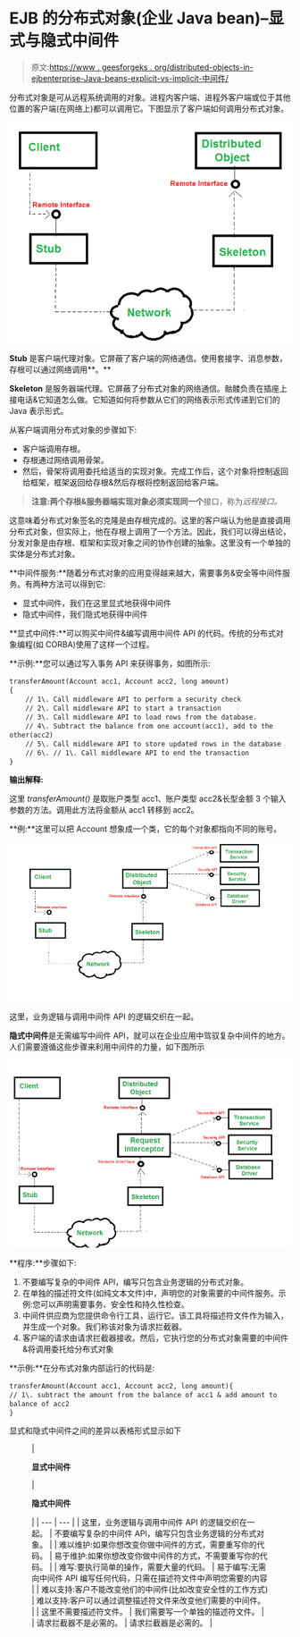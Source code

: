 # EJB 的分布式对象(企业 Java bean)–显式与隐式中间件

> 原文:[https://www . geesforgeks . org/distributed-objects-in-ejbenterprise-Java-beans-explicit-vs-implicit-中间件/](https://www.geeksforgeeks.org/distributed-objects-in-ejbenterprise-java-beans-explicit-vs-implicit-middleware/)

分布式对象是可从远程系统调用的对象。进程内客户端、进程外客户端或位于其他位置的客户端(在网络上)都可以调用它。下图显示了客户端如何调用分布式对象。

![](img/9515ec89b1f8fc47e1a1d91e5d2b9a2e.png)

**Stub** 是客户端代理对象。它屏蔽了客户端的网络通信。使用套接字、消息参数，存根可以通过网络调用**。**

**Skeleton** 是服务器端代理。它屏蔽了分布式对象的网络通信。骷髅负责在插座上接电话&它知道怎么做。它知道如何将参数从它们的网络表示形式传递到它们的 Java 表示形式。

从客户端调用分布式对象的步骤如下:

*   客户端调用存根。
*   存根通过网络调用骨架。
*   然后，骨架将调用委托给适当的实现对象。完成工作后，这个对象将控制返回给框架，框架返回给存根&然后存根将控制返回给客户端。

> **注意:**两个存根&服务器端实现对象必须实现**同一个**接口，称为*远程接口。*

这意味着分布式对象签名的克隆是由存根完成的。这里的客户端认为他是直接调用分布式对象，但实际上，他在存根上调用了一个方法。因此，我们可以得出结论，分发对象是由存根、框架和实现对象之间的协作创建的抽象。这里没有一个单独的实体是分布式对象。

**中间件服务:**随着分布式对象的应用变得越来越大，需要事务&安全等中间件服务。有两种方法可以得到它:

*   显式中间件，我们在这里显式地获得中间件
*   隐式中间件，我们隐式地获得中间件

**显式中间件:**可以购买中间件&编写调用中间件 API 的代码。传统的分布式对象编程(如 CORBA)使用了这样一个过程。

**示例:**您可以通过写入事务 API 来获得事务，如图所示:

```
transferAmount(Account acc1, Account acc2, long amount)
{
    // 1\. Call middleware API to perform a security check
    // 2\. Call middleware API to start a transaction
    // 3\. Call middleware API to load rows from the database.
    // 4\. Subtract the balance from one account(acc1), add to the other(acc2)
    // 5\. Call middleware API to store updated rows in the database
    // 6\. // 1\. Call middleware API to end the transaction
}
```

**输出解释:**

这里 *transferAmount()* 是取账户类型 acc1、账户类型 acc2&长型金额 3 个输入参数的方法。调用此方法将金额从 acc1 转移到 acc2。

**例:**这里可以把 Account 想象成一个类，它的每个对象都指向不同的账号。

![](img/d6f5a6706817afb9fbb1d554c3b8ee84.png)

这里，业务逻辑与调用中间件 API 的逻辑交织在一起。

**隐式中间件**是无需编写中间件 API，就可以在企业应用中驾驭复杂中间件的地方。人们需要遵循这些步骤来利用中间件的力量，如下图所示

![](img/bef039ab025590a3c76964f6f48f8102.png)

**程序:**步骤如下:

1.  不要编写复杂的中间件 API，编写只包含业务逻辑的分布式对象。
2.  在单独的描述符文件(如纯文本文件)中，声明您的对象需要的中间件服务。示例:您可以声明需要事务、安全性和持久性检查。
3.  中间件供应商为您提供命令行工具，运行它。该工具将描述符文件作为输入，并生成一个对象。我们称该对象为请求拦截器。
4.  客户端的请求由请求拦截器接收。然后，它执行您的分布式对象需要的中间件&将调用委托给分布式对象

**示例:**在分布式对象内部运行的代码是:

```
transferAmount(Account acc1, Account acc2, long amount){
// 1\. subtract the amount from the balance of acc1 & add amount to balance of acc2
}
```

显式和隐式中间件之间的差异以表格形式显示如下

<figure class="table">

| 

**显式中间件**

 | 

**隐式中间件**

 |
| --- | --- |
| 这里，业务逻辑与调用中间件 API 的逻辑交织在一起。 | 不要编写复杂的中间件 API，编写只包含业务逻辑的分布式对象。 |
| 难以维护:如果你想改变你做中间件的方式，需要重写你的代码。 | 易于维护:如果你想改变你做中间件的方式，不需要重写你的代码。 |
| 难写:要执行简单的操作，需要大量的代码。 | 易于编写:无需向中间件 API 编写任何代码，只需在描述符文件中声明您需要的内容 |
| 难以支持:客户不能改变他们的中间件(比如改变安全性的工作方式) | 难以支持:客户可以通过调整描述符文件来改变他们需要的中间件。 |
| 这里不需要描述符文件。 | 我们需要写一个单独的描述符文件。 |
| 请求拦截器不是必需的。 | 请求拦截器是必需的。 |

</figure>